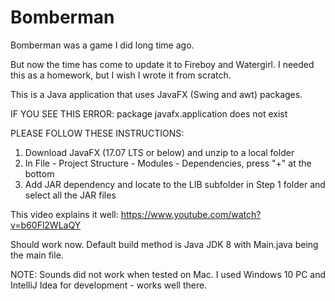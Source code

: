 # Bomberman

Bomberman was a game I did long time ago.

But now the time has come to update it to Fireboy and Watergirl. I needed this as a homework, but I wish I wrote it from scratch.

This is a Java application that uses JavaFX (Swing and awt) packages.

IF YOU SEE THIS ERROR: package javafx.application does not exist

PLEASE FOLLOW THESE INSTRUCTIONS:

1. Download JavaFX (17.07 LTS or below) and unzip to a local folder
2. In File - Project Structure - Modules - Dependencies, press "+" at the bottom
3. Add JAR dependency and locate to the LIB subfolder in Step 1 folder and select all the JAR files

This video explains it well:
https://www.youtube.com/watch?v=b60Fl2WLaQY

Should work now. Default build method is Java JDK 8 with Main.java being the main file.

NOTE: Sounds did not work when tested on Mac. I used Windows 10 PC and IntelliJ Idea for development - works well there.
